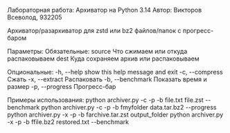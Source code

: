 Лабораторная работа: Архиватор на Python 3.14
Автор: Викторов Всеволод, 932205

Архиватор/разархиватор для zstd или bz2 файлов/папок с прогресс-баром

Параметры:
Обязательные:
  source                Что сжимаем или откуда распаковываем
  dest                  Куда сохраняем архив или распаковываем

Опциональные:
  -h, --help            show this help message and exit
  -c, --compress        Сжать
  -x, --extract         Распаковать
  -b, --benchmark       Показать время и размер
  -p, --progress        Прогресс-бар

Примеры использования:
    python archiver.py -c -p -b file.txt file.zst --benchmark
    python archiver.py -c -p -b fmyfolder data.tar.bz2 --progress
    python archiver.py -x -p -b farchive.tar.zst output_folder
    python archiver.py -x -p -b ffile.bz2 restored.txt --benchmark